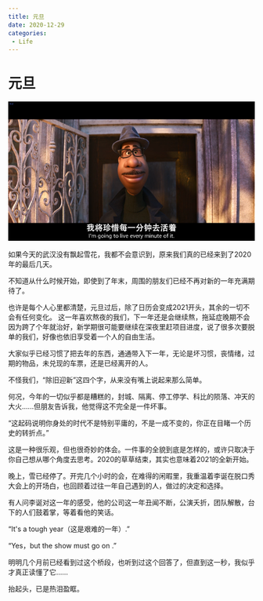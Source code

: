 ```yaml
---
title: 元旦
date: 2020-12-29
categories:
 - Life
---
```



# 元旦

![img](./assets/o.png)

如果今天的武汉没有飘起雪花，我都不会意识到，原来我们真的已经来到了2020年的最后几天。 

不知道从什么时候开始，即使到了年末，周围的朋友们已经不再对新的一年充满期待了。 

也许是每个人心里都清楚，元旦过后，除了日历会变成2021开头，其余的一切不会有任何变化。 这一年喜欢熬夜的我们，下一年还是会继续熬，拖延症晚期不会因为跨了个年就治好，新学期很可能要继续在深夜里赶项目进度，说了很多次要脱单的我们，好像也依旧享受着一个人的自由生活。 

大家似乎已经习惯了把去年的东西，通通带入下一年，无论是坏习惯，丧情绪，过期的物品，未兑现的车票，还是已经离开的人。 

不怪我们，“除旧迎新”这四个字，从来没有嘴上说起来那么简单。 

何况，今年的一切似乎都是糟糕的，封城、隔离、停工停学、科比的陨落、冲天的大火......但朋友告诉我，他觉得这不完全是一件坏事。 

“这起码说明你身处的时代不是特别平庸的，不是一成不变的，你正在目睹一个历史的转折点。” 

这是一种很乐观，但也很奇妙的体会。一件事的全貌到底是怎样的，或许只取决于你自己想从哪个角度去思考。2020的草草结束，其实也意味着2021的全新开始。 

晚上，雪已经停了。开完几个小时的会，在难得的闲暇里，我重温着李诞在脱口秀大会上的开场白，也回顾着过往一年自己遇到的人，做过的决定和选择。 

有人问李诞对这一年的感受，他的公司这一年丑闻不断，公演夭折，团队解散，台下的人们鼓着掌，等着看他的笑话。 

“It's a tough year（这是艰难的一年）.”

 “Yes，but the show must go on .” 

明明几个月前已经看到过这个桥段，也听到过这个回答了，但直到这一秒，我似乎才真正读懂了它…… 

抬起头，已是热泪盈眶。

